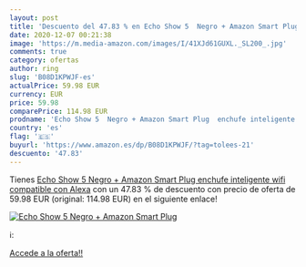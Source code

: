```yaml
---
layout: post
title: 'Descuento del 47.83 % en Echo Show 5  Negro + Amazon Smart Plug  '
date: 2020-12-07 00:21:38
image: 'https://m.media-amazon.com/images/I/41XJd61GUXL._SL200_.jpg'
comments: true
category: ofertas
author: ring
slug: 'B08D1KPWJF-es'
actualPrice: 59.98 EUR
currency: EUR
price: 59.98
comparePrice: 114.98 EUR
prodname: 'Echo Show 5  Negro + Amazon Smart Plug  enchufe inteligente wifi   compatible con Alexa'
country: 'es'
flag: '🇪🇸'
buyurl: 'https://www.amazon.es/dp/B08D1KPWJF/?tag=tolees-21'
descuento: '47.83'
---
```


Tienes [Echo Show 5  Negro + Amazon Smart Plug  enchufe inteligente wifi   compatible con Alexa](https://www.amazon.es/dp/B08D1KPWJF/?tag=tolees-21) con un 47.83 % de descuento con precio de oferta de 59.98 EUR (original: 114.98 EUR) en el siguiente enlace!

[![Echo Show 5  Negro + Amazon Smart Plug  ](https://m.media-amazon.com/images/I/41XJd61GUXL._SL200_.jpg)](https://www.amazon.es/dp/B08D1KPWJF/?tag=tolees-21)

ℹ️:


[Accede a la oferta!!](https://www.amazon.es/dp/B08D1KPWJF/?tag=tolees-21)
